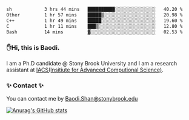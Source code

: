 <!--START_SECTION:waka-->

```txt
sh            3 hrs 44 mins   ██████████░░░░░░░░░░░░░░░   40.20 %
Other         1 hr 57 mins    █████▒░░░░░░░░░░░░░░░░░░░   20.98 %
C++           1 hr 49 mins    █████░░░░░░░░░░░░░░░░░░░░   19.60 %
C             1 hr 11 mins    ███▒░░░░░░░░░░░░░░░░░░░░░   12.80 %
Bash          14 mins         ▓░░░░░░░░░░░░░░░░░░░░░░░░   02.53 %
```

<!--END_SECTION:waka-->

### ✋Hi, this is Baodi. 

I am a Ph.D candidate @ Stony Brook University and I am a research assistant at [IACS(Insitiute for Advanced Computional Science)](https://iacs.stonybrook.edu/).

### ✨ Contact ✨

You can contact me by [Baodi.Shan@stonybrook.edu](mailto:Baodi.Shan@stonybrook.edu)

[![Anurag's GitHub stats](https://github-readme-stats.vercel.app/api?username=lwshanbd&theme=jolly&show_icons=true&count_private=true&include_all_commits=true)](https://github.com/anuraghazra/github-readme-stats)



<!--
**lwshanbd/lwshanbd** is a ✨ _special_ ✨ repository because its `README.md` (this file) appears on your GitHub profile.

Here are some ideas to get you started:

- 🔭 I’m currently working on ...
- 🌱 I’m currently learning ...
- 👯 I’m looking to collaborate on ...
- 🤔 I’m looking for help with ...
- 💬 Ask me about ...
- 📫 How to reach me: ...
- 😄 Pronouns: ...
- ⚡ Fun fact: ...
-->
